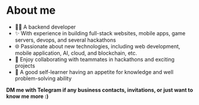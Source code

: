 # About me

- 🧑‍💻 A backend developer
- ✨ With experience in building full-stack websites, mobile apps, game servers, devops, and several hackathons
- 🌐 Passionate about new technologies, including web development, mobile application, AI, cloud, and blockchain, etc.
- 🦾 Enjoy collaborating with teammates in hackathons and exciting projects
- 🐛 A good self-learner having an appetite for knowledge and well problem-solving ability

**DM me with Telegram if any business contacts, invitations, or just want to know me more :)**
